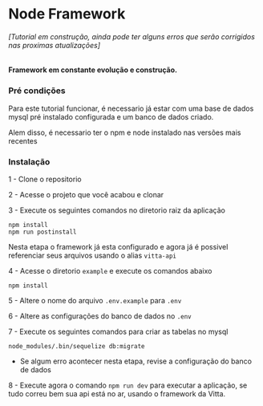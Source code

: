 # Node Framework

###### [Tutorial em construção, ainda pode ter alguns erros que serão corrigidos nas proximas atualizações]

#### Framework em constante evolução e construção.

### Pré condições

Para este tutorial funcionar, é necessario já estar com uma base de dados mysql pré instalado configurada e um banco de dados criado.

Alem disso, é necessario ter o npm e node instalado nas versões mais recentes

### Instalação

1 - Clone o repositorio

2 - Acesse o projeto que você acabou e clonar

3 - Execute os seguintes comandos no diretorio raiz da aplicação

```shell
npm install
npm run postinstall
```

Nesta etapa o framework já esta configurado e agora já é possivel referenciar seus arquivos usando o alias `vitta-api`

4 - Acesse o diretorio `example` e execute os comandos abaixo

```shell
npm install
```

5 - Altere o nome do arquivo `.env.example` para `.env`

6 - Altere as configurações do banco de dados no `.env`

7 - Execute os seguintes comandos para criar as tabelas no mysql

```shell
node_modules/.bin/sequelize db:migrate
```

- Se algum erro acontecer nesta etapa, revise a configuração do banco de dados

8 - Execute agora o comando `npm run dev` para executar a aplicação, se tudo correu bem sua api está no ar, usando o framework da Vitta.

